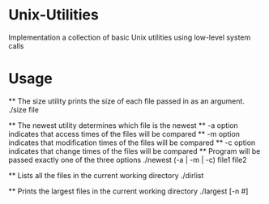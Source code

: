 # Unix-Utilities
Implementation a collection of basic Unix utilities using low-level system calls

# Usage

** The size utility prints the size of each file passed in as an argument.
./size file

** The newest utility determines which file is the newest
** -a option indicates that access times of the files will be compared
** -m option indicates that modification times of the files will be compared
** -c option indicates that change times of the files will be compared
** Program will be passed exactly one of the three options
./newest (-a | -m | -c) file1 file2


** Lists all the files in the current working directory
./dirlist


** Prints the largest files in the current working directory
./largest [-n #]

